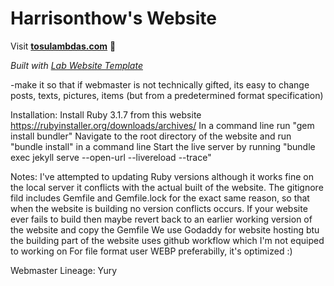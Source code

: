 
# Harrisonthow's Website

Visit **[tosulambdas.com](https://tosulambdas.com)** 🚀

_Built with [Lab Website Template](https://greene-lab.gitbook.io/lab-website-template-docs)_


-make it so that if webmaster is not technically gifted, its easy to change posts, texts, pictures, items (but from a predetermined format specification)

Installation:
    Install Ruby 3.1.7 from this website https://rubyinstaller.org/downloads/archives/
    In a command line run "gem install bundler"
    Navigate to the root directory of the website and run "bundle install" in a command line
    Start the live server by running "bundle exec jekyll serve --open-url --livereload --trace"

Notes:
    I've attempted to updating Ruby versions although it works fine on the local server it conflicts with the actual built of the website.
    The gitignore fild includes Gemfile and Gemfile.lock for the exact same reason, so that when the website is building no version conflicts occurs.
    If your website ever fails to build then maybe revert back to an earlier working version of the website and copy the Gemfile
    We use Godaddy for website hosting btu the building part of the website uses github workflow which I'm not equiped to working on
    For file format user WEBP preferabilly, it's optimized :)

Webmaster Lineage:
Yury 